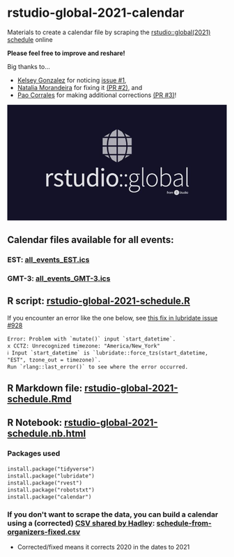 # rstudio-global-2021-calendar
Materials to create a calendar file by scraping the [rstudio::global(2021) schedule](https://global.rstudio.com/student/all_events) online

**Please feel free to improve and reshare!**

Big thanks to...
- [Kelsey Gonzalez](https://twitter.com/KelseyEGonzalez) for noticing [issue #1](https://github.com/spcanelon/rstudio-global-2021-calendar/issues/1),
- [Natalia Morandeira](https://twitter.com/Nat_Mora_) for fixing it [(PR #2)](https://github.com/spcanelon/rstudio-global-2021-calendar/pull/2), and
- [Pao Corrales](https://twitter.com/PaobCorrales) for making additional corrections [(PR #3)](https://github.com/spcanelon/rstudio-global-2021-calendar/pull/3)!

![RStudio Global Logo](rstudio-global-2021.jpg)

## Calendar files available for all events: 
### EST: [all_events_EST.ics](all_events_EST.ics)
### GMT-3: [all_events_GMT-3.ics](all_events_GMT-3.ics)

## R script: [rstudio-global-2021-schedule.R](rstudio-global-2021-schedule.R)

If you encounter an error like the one below, see [this fix in lubridate issue #928](https://github.com/tidyverse/lubridate/issues/928#issuecomment-720058799)
```
Error: Problem with `mutate()` input `start_datetime`.
x CCTZ: Unrecognized timezone: "America/New_York"
ℹ Input `start_datetime` is `lubridate::force_tzs(start_datetime, "EST", tzone_out = timezone)`.
Run `rlang::last_error()` to see where the error occurred.
```

## R Markdown file: [rstudio-global-2021-schedule.Rmd](rstudio-global-2021-schedule.Rmd)

## R Notebook: [rstudio-global-2021-schedule.nb.html](https://spcanelon.github.io/rstudio-global-2021-calendar/rstudio-global-2021-schedule.nb.html)

### Packages used

```
install.package("tidyverse")
install.package("lubridate")
install.package("rvest")
install.package("robotstxt")
install.package("calendar")
```

### If you don't want to scrape the data, you can build a calendar using a (corrected) [CSV shared by Hadley](https://twitter.com/hadleywickham/status/1351298997483425792?s=20): [schedule-from-organizers-fixed.csv](schedule-from-organizers-fixed.csv)
- Corrected/fixed means it corrects 2020 in the dates to 2021
